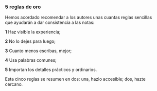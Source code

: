 ### **5 reglas de oro**

Hemos acordado recomendar a los autores unas cuantas reglas sencillas que ayudarán a dar consistencia a las notas:

**1** Haz visible la experiencia;

**2** No lo dejes para luego;

**3** Cuanto menos escribas, mejor;

**4** Usa palabras comunes;

**5** Importan los detalles prácticos y ordinarios.

Esta cinco reglas se resumen en dos: una, hazlo accesible; dos, hazte cercano.

